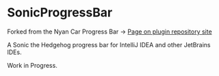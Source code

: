 # SonicProgressBar

Forked from the Nyan Car Progress Bar -> [Page on plugin repository site](https://plugins.jetbrains.com/plugin/8575-nyan-progress-bar)

A Sonic the Hedgehog progress bar for IntelliJ IDEA and other JetBrains IDEs.

Work in Progress.
